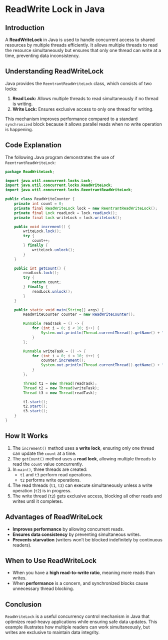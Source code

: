 # ReadWrite Lock in Java

## Introduction
A **ReadWriteLock** in Java is used to handle concurrent access to shared resources by multiple threads efficiently. It allows multiple threads to read the resource simultaneously but ensures that only one thread can write at a time, preventing data inconsistency.

## Understanding ReadWriteLock
Java provides the `ReentrantReadWriteLock` class, which consists of two locks:
1. **Read Lock:** Allows multiple threads to read simultaneously if no thread is writing.
2. **Write Lock:** Ensures exclusive access to only one thread for writing.

This mechanism improves performance compared to a standard `synchronized` block because it allows parallel reads when no write operation is happening.

## Code Explanation
The following Java program demonstrates the use of `ReentrantReadWriteLock`:

```java
package ReadWriteLock;

import java.util.concurrent.locks.Lock;
import java.util.concurrent.locks.ReadWriteLock;
import java.util.concurrent.locks.ReentrantReadWriteLock;

public class ReadWriteCounter {
    private int count = 0;
    private final ReadWriteLock lock = new ReentrantReadWriteLock();
    private final Lock readLock = lock.readLock();
    private final Lock writeLock = lock.writeLock();

    public void increment() {
        writeLock.lock();
        try {
            count++;
        } finally {
            writeLock.unlock();
        }
    }

    public int getCount() {
        readLock.lock();
        try {
            return count;
        } finally {
            readLock.unlock();
        }
    }

    public static void main(String[] args) {
        ReadWriteCounter counter = new ReadWriteCounter();

        Runnable readTask = () -> {
            for (int i = 0; i < 10; i++) {
                System.out.println(Thread.currentThread().getName() + " read: " + counter.getCount());
            }
        };

        Runnable writeTask = () -> {
            for (int i = 0; i < 10; i++) {
                counter.increment();
                System.out.println(Thread.currentThread().getName() + " incremented");
            }
        };

        Thread t1 = new Thread(readTask);
        Thread t2 = new Thread(writeTask);
        Thread t3 = new Thread(readTask);

        t1.start();
        t2.start();
        t3.start();
    }
}
```

## How It Works
1. The `increment()` method uses a **write lock**, ensuring only one thread can update the `count` at a time.
2. The `getCount()` method uses a **read lock**, allowing multiple threads to read the `count` value concurrently.
3. In `main()`, three threads are created:
   - `t1` and `t3` perform read operations.
   - `t2` performs write operations.
4. The read threads (`t1`, `t3`) can execute simultaneously unless a write operation (`t2`) is in progress.
5. The write thread (`t2`) gets exclusive access, blocking all other reads and writes until it completes.

## Advantages of ReadWriteLock
- **Improves performance** by allowing concurrent reads.
- **Ensures data consistency** by preventing simultaneous writes.
- **Prevents starvation** (writers won’t be blocked indefinitely by continuous readers).

## When to Use ReadWriteLock
- When you have a **high read-to-write ratio**, meaning more reads than writes.
- When **performance** is a concern, and synchronized blocks cause unnecessary thread blocking.

## Conclusion
`ReadWriteLock` is a useful concurrency control mechanism in Java that optimizes read-heavy applications while ensuring safe data updates. This example illustrates how multiple readers can work simultaneously, but writes are exclusive to maintain data integrity.


